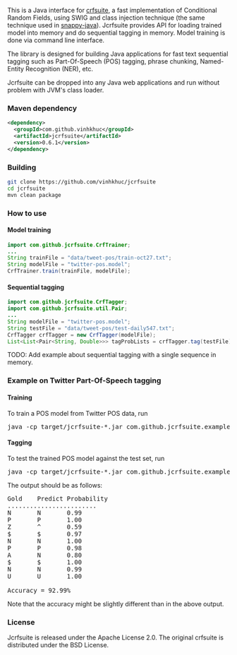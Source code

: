 This is a Java interface for [crfsuite](http://www.chokkan.org/software/crfsuite/),
a fast implementation of Conditional Random Fields, using SWIG and class
injection technique (the same technique used in [snappy-java](https://github.com/xerial/snappy-java)).
Jcrfsuite provides API for loading trained model into memory and do sequential tagging in memory.
Model training is done via command line interface.

The library is designed for building Java applications for fast text sequential tagging
such as Part-Of-Speech (POS) tagging, phrase chunking, Named-Entity Recognition (NER), etc.

Jcrfsuite can be dropped into any Java web applications and run without problem with JVM's class loader.

### Maven dependency
```xml
<dependency>
  <groupId>com.github.vinhkhuc</groupId>
  <artifactId>jcrfsuite</artifactId>
  <version>0.6.1</version>
</dependency>
```

### Building

```bash
git clone https://github.com/vinhkhuc/jcrfsuite
cd jcrfsuite
mvn clean package
```

### How to use

#### Model training
```java
import com.github.jcrfsuite.CrfTrainer;
...
String trainFile = "data/tweet-pos/train-oct27.txt";
String modelFile = "twitter-pos.model";
CrfTrainer.train(trainFile, modelFile);
```

#### Sequential tagging
```java
import com.github.jcrfsuite.CrfTagger;
import com.github.jcrfsuite.util.Pair;
...
String modelFile = "twitter-pos.model";
String testFile = "data/tweet-pos/test-daily547.txt";
CrfTagger crfTagger = new CrfTagger(modelFile);
List<List<Pair<String, Double>>> tagProbLists = crfTagger.tag(testFile);
```

TODO: Add example about sequential tagging with a single sequence in memory.

### Example on Twitter Part-Of-Speech tagging
	
#### Training
To train a POS model from Twitter POS data, run

<pre>
java -cp target/jcrfsuite-*.jar com.github.jcrfsuite.example.Train data/tweet-pos/train-oct27.txt twitter-pos.model
</pre>
	
#### Tagging
To test the trained POS model against the test set, run

<pre>
java -cp target/jcrfsuite-*.jar com.github.jcrfsuite.example.Tag twitter-pos.model data/tweet-pos/test-daily547.txt
</pre>
	
The output should be as follows:

<pre>
Gold	Predict	Probability
........................
N       N       0.99
P       P       1.00
Z       ^       0.59
$       $       0.97
N       N       1.00
P       P       0.98
A       N       0.80
$       $       1.00
N       N       0.99
U       U       1.00

Accuracy = 92.99%
</pre>

Note that the accuracy might be slightly different than in the above output.

### License

Jcrfsuite is released under the Apache License 2.0. The original crfsuite is distributed under the BSD License.
